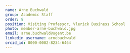 ```yaml
---
name: Arne Buchwald
group: Academic Staff
order: 8
position: Visiting Professor, Vlerick Business School
photo: member-arne-buchwald.jpg
email: arne.buchwald@ugent.be
linkedin_username: arnebuchwald
orcid_id: 0000-0002-8234-6464
---
```

